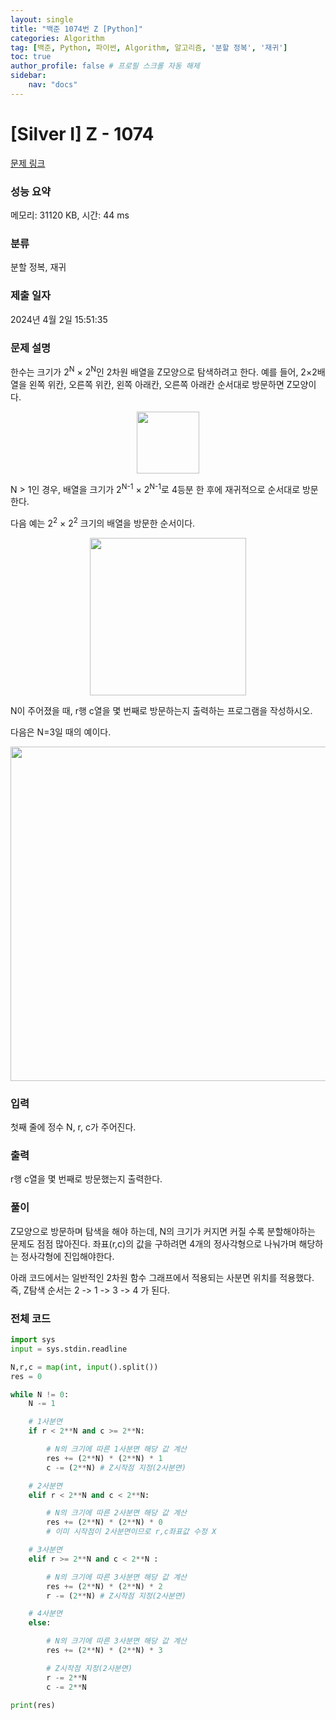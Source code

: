 ```yaml
---
layout: single
title: "백준 1074번 Z [Python]"
categories: Algorithm
tag: [백준, Python, 파이썬, Algorithm, 알고리즘, '분할 정복', '재귀']
toc: true
author_profile: false # 프로필 스크롤 자동 해제
sidebar:
    nav: "docs"
---
```

# [Silver I] Z - 1074 

[문제 링크](https://www.acmicpc.net/problem/1074) 

### 성능 요약

메모리: 31120 KB, 시간: 44 ms

### 분류

분할 정복, 재귀

### 제출 일자

2024년 4월 2일 15:51:35

### 문제 설명

<p>한수는 크기가 2<sup>N</sup> × 2<sup>N</sup>인 2차원 배열을 Z모양으로 탐색하려고 한다. 예를 들어, 2×2배열을 왼쪽 위칸, 오른쪽 위칸, 왼쪽 아래칸, 오른쪽 아래칸 순서대로 방문하면 Z모양이다.</p>

<p style="text-align:center"><img alt="" src="https://u.acmicpc.net/21c73b56-5a91-43aa-b71f-9b74925c0adc/Screen%20Shot%202020-12-02%20at%208.09.46%20AM.png" style="width: 100px; height: 99px;"></p>

<p>N > 1인 경우, 배열을 크기가 2<sup>N-1</sup> × 2<sup>N-1</sup>로 4등분 한 후에 재귀적으로 순서대로 방문한다.</p>

<p>다음 예는 2<sup>2</sup> × 2<sup>2</sup> 크기의 배열을 방문한 순서이다.</p>

<p style="text-align:center"><img alt="" src="https://u.acmicpc.net/adc7cfae-e84d-4d5c-af8e-ee011f8fff8f/Screen%20Shot%202020-12-02%20at%208.11.17%20AM.png" style="width: 250px; height: 252px;"></p>

<p>N이 주어졌을 때, r행 c열을 몇 번째로 방문하는지 출력하는 프로그램을 작성하시오.</p>

<p>다음은 N=3일 때의 예이다.</p>

<p style="text-align:center"><img alt="" src="https://u.acmicpc.net/d3e84bb7-9424-4764-ad3a-811e7fcbd53f/Screen%20Shot%202020-12-30%20at%2010.50.47%20PM.png" style="width: 533px; height: 535px;"></p>

### 입력 

 <p>첫째 줄에 정수 N, r, c가 주어진다.</p>

### 출력 

 <p>r행 c열을 몇 번째로 방문했는지 출력한다.</p>

### 풀이
 <p>Z모양으로 방문하며 탐색을 해야 하는데, N의 크기가 커지면 커질 수록 분할해야하는 문제도 점점 많아진다. 좌표(r,c)의 값을 구하려면 4개의 정사각형으로 나눠가며 해당하는 정사각형에 진입해야한다.</p>
 <p>아래 코드에서는 일반적인 2차원 함수 그래프에서 적용되는 사분면 위치를 적용했다. 즉, Z탐색 순서는 2 -> 1 -> 3 -> 4 가 된다.  </p>

### 전체 코드
~~~python
import sys
input = sys.stdin.readline

N,r,c = map(int, input().split())
res = 0

while N != 0:
    N -= 1

    # 1사분면
    if r < 2**N and c >= 2**N:

        # N의 크기에 따른 1사분면 해당 값 계산
        res += (2**N) * (2**N) * 1
        c -= (2**N) # Z시작점 지정(2사분면)

    # 2사분면
    elif r < 2**N and c < 2**N:

        # N의 크기에 따른 2사분면 해당 값 계산
        res += (2**N) * (2**N) * 0
        # 이미 시작점이 2사분면이므로 r,c좌표값 수정 X

    # 3사분면
    elif r >= 2**N and c < 2**N :

        # N의 크기에 따른 3사분면 해당 값 계산
        res += (2**N) * (2**N) * 2
        r -= (2**N) # Z시작점 지정(2사분면)

    # 4사분면
    else:

        # N의 크기에 따른 3사분면 해당 값 계산
        res += (2**N) * (2**N) * 3

        # Z시작점 지정(2사분면)
        r -= 2**N
        c -= 2**N

print(res)
~~~